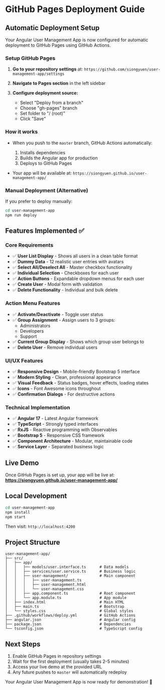 # GitHub Pages Deployment Guide

## Automatic Deployment Setup

Your Angular User Management App is now configured for automatic deployment to GitHub Pages using GitHub Actions.

### Setup GitHub Pages

1. **Go to your repository settings** at: `https://github.com/siongyuen/user-management-app/settings`

2. **Navigate to Pages section** in the left sidebar

3. **Configure deployment source:**
   - Select "Deploy from a branch"
   - Choose "gh-pages" branch
   - Set folder to "/ (root)"
   - Click "Save"

### How it works

- When you push to the `master` branch, GitHub Actions automatically:
  1. Installs dependencies
  2. Builds the Angular app for production
  3. Deploys to GitHub Pages
  
- Your app will be available at: `https://siongyuen.github.io/user-management-app/`

### Manual Deployment (Alternative)

If you prefer to deploy manually:

```bash
cd user-management-app
npm run deploy
```

## Features Implemented ✅

### Core Requirements
- ✅ **User List Display** - Shows all users in a clean table format
- ✅ **Dummy Data** - 12 realistic user entries with avatars
- ✅ **Select All/Deselect All** - Master checkbox functionality
- ✅ **Individual Selection** - Checkboxes for each user
- ✅ **Action Buttons** - Expandable dropdown menus for each user
- ✅ **Create User** - Modal form with validation
- ✅ **Delete Functionality** - Individual and bulk delete

### Action Menu Features
- ✅ **Activate/Deactivate** - Toggle user status
- ✅ **Group Assignment** - Assign users to 3 groups:
  - Administrators
  - Developers  
  - Support
- ✅ **Current Group Display** - Shows which group user belongs to
- ✅ **Delete User** - Remove individual users

### UI/UX Features
- ✅ **Responsive Design** - Mobile-friendly Bootstrap 5 interface
- ✅ **Modern Styling** - Clean, professional appearance
- ✅ **Visual Feedback** - Status badges, hover effects, loading states
- ✅ **Icons** - Font Awesome icons throughout
- ✅ **Confirmation Dialogs** - For destructive actions

### Technical Implementation
- ✅ **Angular 17** - Latest Angular framework
- ✅ **TypeScript** - Strongly typed interfaces
- ✅ **RxJS** - Reactive programming with Observables
- ✅ **Bootstrap 5** - Responsive CSS framework
- ✅ **Component Architecture** - Modular, maintainable code
- ✅ **Service Layer** - Separated business logic

## Live Demo

Once GitHub Pages is set up, your app will be live at:
**https://siongyuen.github.io/user-management-app/**

## Local Development

```bash
cd user-management-app
npm install
npm start
```

Then visit: `http://localhost:4200`

## Project Structure

```
user-management-app/
├── src/
│   ├── app/
│   │   ├── models/user.interface.ts      # Data models
│   │   ├── services/user.service.ts      # Business logic
│   │   ├── user-management/              # Main component
│   │   │   ├── user-management.ts
│   │   │   ├── user-management.html
│   │   │   └── user-management.css
│   │   ├── app.component.ts              # Root component
│   │   └── app.module.ts                 # App module
│   ├── index.html                        # Main HTML
│   ├── main.ts                           # Bootstrap
│   └── styles.css                        # Global styles
├── .github/workflows/deploy.yml          # GitHub Actions
├── angular.json                          # Angular config
├── package.json                          # Dependencies
└── tsconfig.json                         # TypeScript config
```

## Next Steps

1. Enable GitHub Pages in repository settings
2. Wait for the first deployment (usually takes 2-5 minutes)
3. Access your live demo at the provided URL
4. Any future pushes to `master` will automatically redeploy

Your Angular User Management App is now ready for demonstration! 🚀

